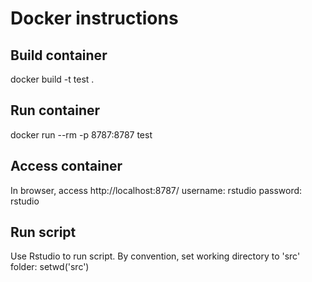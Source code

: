 # Docker instructions

## Build container

docker build -t test .

## Run container

docker run --rm -p 8787:8787 test

## Access container

In browser, access http://localhost:8787/
username: rstudio
password: rstudio

## Run script

Use Rstudio to run script.
By convention, set working directory to 'src' folder: setwd('src')
